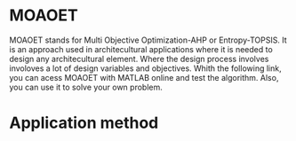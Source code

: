 # MOAOET
MOAOET stands for Multi Objective Optimization-AHP or Entropy-TOPSIS. It is an approach used in architecultural applications where it is needed to design any architecultural element.
Where the design process involves involoves a lot of design variables and objectives.
Whith the following link, you can acess MOAOET with MATLAB online and test the algorithm. Also, you can use it to solve your own problem.

# Application method

